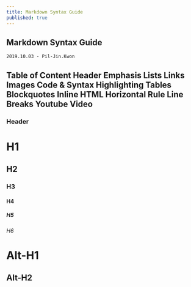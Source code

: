 ```yaml
---
title: Markdown Syntax Guide 
published: true
---
```


## Markdown Syntax Guide   
`2019.10.03 - Pil-Jin.Kwon`

Table of Content
Header 
Emphasis 
Lists 
Links 
Images 
Code & Syntax Highlighting 
Tables 
Blockquotes 
Inline HTML 
Horizontal Rule 
Line Breaks 
Youtube Video
---
### Header
# H1
## H2
### H3 
#### H4
##### H5
###### H6

Alt-H1
======

Alt-H2
------
